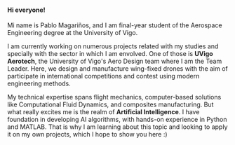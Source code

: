 #### Hi everyone!

Mi name is Pablo Magariños, and I am final-year student of the Aerospace Engineering degree at the University of Vigo.

I am currently working on numerous projects related with my studies and specially with the sector in which I am envolved. One of those
is **UVigo Aerotech**, the University of Vigo's Aero Design team where I am the Team Leader. Here, we design and manufacture wing-fixed drones with the aim of participate in international competitions and contest using modern engineering methods.

My technical expertise spans flight mechanics, computer-based solutions like Computational Fluid Dynamics, and composites manufacturing. But what really excites me is the realm of **Artificial Intelligence**. I have foundation in developing AI algorithms, with hands-on experience in Python and MATLAB. That is why I am learning about this topic and looking to apply it on my own projects, which I hope to show you here :) 


<!--
**Pablomg02/Pablomg02** is a ✨ _special_ ✨ repository because its `README.md` (this file) appears on your GitHub profile.

Here are some ideas to get you started:

- 🔭 I’m currently working on ...
- 🌱 I’m currently learning ...
- 👯 I’m looking to collaborate on ...
- 🤔 I’m looking for help with ...
- 💬 Ask me about ...
- 📫 How to reach me: ...
- 😄 Pronouns: ...
- ⚡ Fun fact: ...
-->
